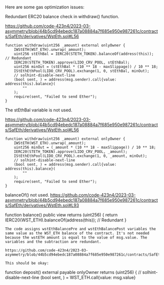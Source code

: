 Here are some gas optimization issues:

Redundant ERC20 balance check in withdraw() function.

https://github.com/code-423n4/2023-03-asymmetry/blob/44b5cd94ebedc187a08884a7f685e950e987261c/contracts/SafEth/derivatives/WstEth.sol#L56

```
function withdraw(uint256 _amount) external onlyOwner {
    IWStETH(WST_ETH).unwrap(_amount);
    uint256 stEthBal = IERC20(STETH_TOKEN).balanceOf(address(this)); // Redundant
    IERC20(STETH_TOKEN).approve(LIDO_CRV_POOL, stEthBal);
    uint256 minOut = (stEthBal * (10 ** 18 - maxSlippage)) / 10 ** 18;
    IStEthEthPool(LIDO_CRV_POOL).exchange(1, 0, stEthBal, minOut);
    // solhint-disable-next-line
    (bool sent, ) = address(msg.sender).call{value: address(this).balance}(
        ""
    );
    require(sent, "Failed to send Ether");
}
```

The stEthBal variable is not used.

https://github.com/code-423n4/2023-03-asymmetry/blob/44b5cd94ebedc187a08884a7f685e950e987261c/contracts/SafEth/derivatives/WstEth.sol#L56

```
function withdraw(uint256 _amount) external onlyOwner {
    IWStETH(WST_ETH).unwrap(_amount);
    uint256 minOut = (_amount * (10 ** 18 - maxSlippage)) / 10 ** 18;
    IERC20(STETH_TOKEN).approve(LIDO_CRV_POOL, _amount);
    IStEthEthPool(LIDO_CRV_POOL).exchange(1, 0, _amount, minOut);
    // solhint-disable-next-line
    (bool sent, ) = address(msg.sender).call{value: address(this).balance}(
        ""
    );
    require(sent, "Failed to send Ether");
}

```

balanceOf() not used. 
https://github.com/code-423n4/2023-03-asymmetry/blob/44b5cd94ebedc187a08884a7f685e950e987261c/contracts/SafEth/derivatives/WstEth.sol#L93

function balance() public view returns (uint256) {
    return IERC20(WST_ETH).balanceOf(address(this)); // Redundant
}
```
The code assigns wstEthBalancePre and wstEthBalancePost variables the same value as the WST_ETH balance of the contract. It's not needed because the wstETH amount is equal to the value of msg.value. The variables and the subtraction are redundant.

https://github.com/code-423n4/2023-03-asymmetry/blob/44b5cd94ebedc187a08884a7f685e950e987261c/contracts/SafEth/derivatives/WstEth.sol#L73

This should be okay:
```
function deposit() external payable onlyOwner returns (uint256) {
    // solhint-disable-next-line
    (bool sent, ) = WST_ETH.call{value: msg.value}
```

